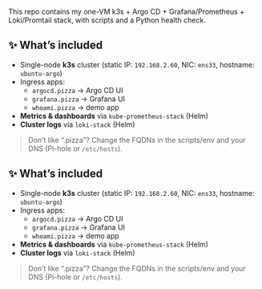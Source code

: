 This repo contains my one-VM k3s + Argo CD + Grafana/Prometheus + Loki/Promtail stack, with scripts and a Python health check.
## ✨ What’s included

- Single-node **k3s** cluster (static IP: `192.168.2.60`, NIC: `ens33`, hostname: `ubuntu-argo`)
- Ingress apps:
  - `argocd.pizza` → Argo CD UI
  - `grafana.pizza` → Grafana UI
  - `whoami.pizza` → demo app
- **Metrics & dashboards** via `kube-prometheus-stack` (Helm)
- **Cluster logs** via `loki-stack` (Helm)

> Don’t like “.pizza”? Change the FQDNs in the scripts/env and your DNS (Pi-hole or `/etc/hosts`).
## ✨ What’s included

- Single-node **k3s** cluster (static IP: `192.168.2.60`, NIC: `ens33`, hostname: `ubuntu-argo`)
- Ingress apps:
  - `argocd.pizza` → Argo CD UI
  - `grafana.pizza` → Grafana UI
  - `whoami.pizza` → demo app
- **Metrics & dashboards** via `kube-prometheus-stack` (Helm)
- **Cluster logs** via `loki-stack` (Helm)

> Don’t like “.pizza”? Change the FQDNs in the scripts/env and your DNS (Pi-hole or `/etc/hosts`).
